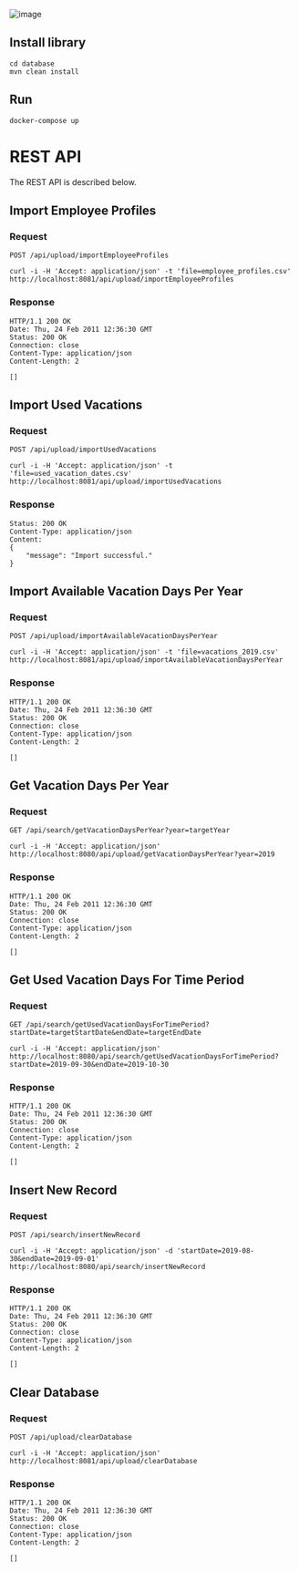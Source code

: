 ![image](https://user-images.githubusercontent.com/55301074/219312228-c049a5a7-ad38-4035-98bc-d406af904657.png)

## Install library

    cd database
    mvn clean install
    
## Run

    docker-compose up 
    
# REST API

The REST API is described below.

## Import Employee Profiles

### Request

`POST /api/upload/importEmployeeProfiles`

    curl -i -H 'Accept: application/json' -t 'file=employee_profiles.csv' http://localhost:8081/api/upload/importEmployeeProfiles

### Response

    HTTP/1.1 200 OK
    Date: Thu, 24 Feb 2011 12:36:30 GMT
    Status: 200 OK
    Connection: close
    Content-Type: application/json
    Content-Length: 2

    []

## Import Used Vacations

### Request

`POST /api/upload/importUsedVacations`

    curl -i -H 'Accept: application/json' -t 'file=used_vacation_dates.csv' http://localhost:8081/api/upload/importUsedVacations

### Response
    
    Status: 200 OK
    Content-Type: application/json
    Content: 
    {
        "message": "Import successful."
    }

## Import Available Vacation Days Per Year

### Request

`POST /api/upload/importAvailableVacationDaysPerYear`

    curl -i -H 'Accept: application/json' -t 'file=vacations_2019.csv' http://localhost:8081/api/upload/importAvailableVacationDaysPerYear

### Response

    HTTP/1.1 200 OK
    Date: Thu, 24 Feb 2011 12:36:30 GMT
    Status: 200 OK
    Connection: close
    Content-Type: application/json
    Content-Length: 2

    []

## Get Vacation Days Per Year

### Request

`GET /api/search/getVacationDaysPerYear?year=targetYear`

    curl -i -H 'Accept: application/json' http://localhost:8080/api/upload/getVacationDaysPerYear?year=2019

### Response

    HTTP/1.1 200 OK
    Date: Thu, 24 Feb 2011 12:36:30 GMT
    Status: 200 OK
    Connection: close
    Content-Type: application/json
    Content-Length: 2

    []

## Get Used Vacation Days For Time Period

### Request

`GET /api/search/getUsedVacationDaysForTimePeriod?startDate=targetStartDate&endDate=targetEndDate`

    curl -i -H 'Accept: application/json' http://localhost:8080/api/search/getUsedVacationDaysForTimePeriod?startDate=2019-09-30&endDate=2019-10-30

### Response

    HTTP/1.1 200 OK
    Date: Thu, 24 Feb 2011 12:36:30 GMT
    Status: 200 OK
    Connection: close
    Content-Type: application/json
    Content-Length: 2

    []

## Insert New Record

### Request

`POST /api/search/insertNewRecord`

    curl -i -H 'Accept: application/json' -d 'startDate=2019-08-30&endDate=2019-09-01' http://localhost:8080/api/search/insertNewRecord

### Response

    HTTP/1.1 200 OK
    Date: Thu, 24 Feb 2011 12:36:30 GMT
    Status: 200 OK
    Connection: close
    Content-Type: application/json
    Content-Length: 2

    []

## Clear Database

### Request

`POST /api/upload/clearDatabase`

    curl -i -H 'Accept: application/json' http://localhost:8081/api/upload/clearDatabase

### Response

    HTTP/1.1 200 OK
    Date: Thu, 24 Feb 2011 12:36:30 GMT
    Status: 200 OK
    Connection: close
    Content-Type: application/json
    Content-Length: 2

    []
